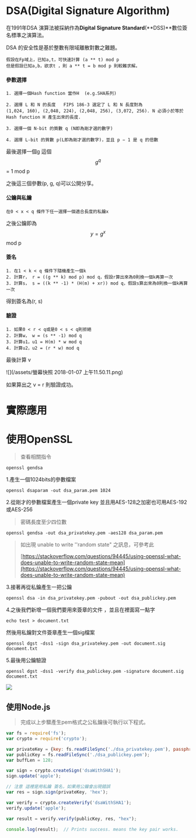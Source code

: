 # DSA\(Digital Signature Algorithm\)

在1991年DSA 演算法被採納作為**Digital Signature Standard**\(**DSS\)**數位簽名標準之演算法。

DSA 的安全性是基於整數有限域離散對數之難題。

```
假設在Fp域上，已知a,t，可快速計算 (a ** t) mod p
但是假設已知a,b，欲求t ，則 a ** t = b mod p 則較難求解。
```

#### 

#### 參數選擇

```
1. 選擇一個Hash function 當作H  (e.g.SHA系列)

2. 選擇 L 和 N 的長度   FIPS 186-3 選定了 L 和 N 長度對為 
(1,024, 160), (2,048, 224), (2,048, 256), (3,072, 256). N 必須小於等於 Hash function H 產生出來的長度.

3. 選擇一個 N-bit 的質數 q (N即為剛才選的數字)

4. 選擇 L-bit 的質數 p(L即為剛才選的數字)，並且 p − 1 是 q 的倍數
```

最後選擇一個g 這個 $$g^q $$ = 1 mod p

之後這三個參數\(p, g, q\)可以公開分享。

#### 公鑰與私鑰

```
在0 < x < q 條件下任一選擇一個適合長度的私鑰x
```

之後公鑰即為$$y = g^x$$ mod p

#### 簽名

```
1. 在1 < k < q 條件下隨機產生一個k
2. 計算r， r = ((g ** k) mod p) mod q，假設r算出來為0則換一個k再算一次
3. 計算s， s = ((k ** -1) * (H(m) + xr)) mod q，假設s算出來為0則換一個k再算一次
```

得到簽名為\(r, s\)

#### 驗證

```
1. 如果0 < r < q或是0 < s < q則拒絕
2. 計算w， w = (s ** -1) mod q
3. 計算u1，u1 = H(m) * w mod q
4. 計算u2，u2 = (r * w) mod q
```

最後計算 v

![](/assets/螢幕快照 2018-01-07 上午11.50.11.png)

如果算出之 v = r 則驗證成功。

# 實際應用

# 使用OpenSSL

> 查看相關指令

```
openssl gendsa
```

1.產生一個1024bits的參數檔案

```
openssl dsaparam -out dsa_param.pem 1024
```

2.從剛才的參數檔案產生一個private key 並且用AES-128之加密也可用AES-192或AES-256

> 密碼長度至少四位數

```
openssl gendsa -out dsa_privatekey.pem -aes128 dsa_param.pem
```

> 如出現 unable to write ''random state" 之訊息，可參考此
>
> [https://stackoverflow.com/questions/94445/using-openssl-what-does-unable-to-write-random-state-mean](https://stackoverflow.com/questions/94445/using-openssl-what-does-unable-to-write-random-state-mean)

3.接著再從私鑰產生一把公鑰

```
openssl dsa -in dsa_privatekey.pem -pubout -out dsa_publickey.pem
```

4.之後我們新增一個我們要用來簽章的文件 ，並且在裡面寫一點字

```
echo test > document.txt
```

然後用私鑰對文件簽章產生一個sig檔案

```
openssl dgst -dss1 -sign dsa_privatekey.pem -out document.sig document.txt
```

5.最後用公鑰驗證

```
openssl dgst -dss1 -verify dsa_publickey.pem -signature document.sig document.txt
```

![](/assets/dsa04.png)

## 使用Node.js

> 完成以上步驟產生pem格式之公私鑰後可執行以下程式。

```js
var fs = require('fs');
var crypto = require('crypto');

var privateKey = {key: fs.readFileSync('./dsa_privatekey.pem'), passphrase: "填入剛才輸入的密碼"};     
var publicKey = fs.readFileSync('./dsa_publickey.pem');
var buffLen = 128;

var sign = crypto.createSign('dsaWithSHA1');
sign.update('apple');

// 注意 這裡是用私鑰 簽名，如果用公鑰會出現錯誤
var res = sign.sign(privateKey, 'hex');

var verify = crypto.createVerify('dsaWithSHA1');
verify.update('apple');

var result = verify.verify(publicKey, res, "hex");

console.log(result);  // Prints success. means the key pair works.
```



